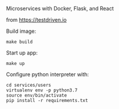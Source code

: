 Microservices with Docker, Flask, and React

from https://testdriven.io

Build image:

```
make build
```

Start up app:

```
make up
```

Configure python interpreter with:

```
cd services/users
virtualenv env -p python3.7
source env/bin/activate
pip install -r requirements.txt
```
